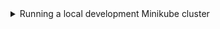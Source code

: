 <details>
<summary> Running a local development Minikube cluster </summary>

#### Context
We can build our application into a Docker image and deploy it to a local
Minikube cluster for testing.

Note that our Dockerfile is setting `RAILS_ENV=production` as a default when
building our image for Minikube. Why? Because RAILS_ENV changes application 
behaviour and we want to simulate production as much as possible inside our 
cluster. With N pods of our application running inside our Minikube cluster,
a local Sqlite database per pod isn't going to cut it.

#### Requirements
* Docker

#### Minikube setup
We install binaries into `~/.local/bin` so as to not require sudo permissions.
Subsequent Rake tasks assume binaries are in this location, so you may want
to add it to your `$PATH`.

```bash 
❯ bundle exec rake kubectl:install
❯ bundle exec rake minikube:install
```

#### Starting Minikube

```bash 
❯ bundle exec rake minikube:start
😄  minikube v1.27.0 on Debian bullseye/sid
🆕  Kubernetes 1.25.0 is now available. If you would like to upgrade, specify: --kubernetes-version=v1.25.0
✨  Using the docker driver based on existing profile
👍  Starting control plane node minikube in cluster minikube
🚜  Pulling base image ...
🏃  Updating the running docker "minikube" container ...
🐳  Preparing Kubernetes v1.22.3 on Docker 20.10.17 ...
🔎  Verifying Kubernetes components...
    ▪ Using image gcr.io/k8s-minikube/storage-provisioner:v5
🌟  Enabled addons: storage-provisioner, default-storageclass

❗  /home/josh/.local/bin/kubectl is version 1.25.2, which may have incompatibilites with Kubernetes 1.22.3.
    ▪ Want kubectl v1.22.3? Try 'minikube kubectl -- get pods -A'
🏄  Done! kubectl is now configured to use "minikube" cluster and "default" namespace by default
```

</details>
